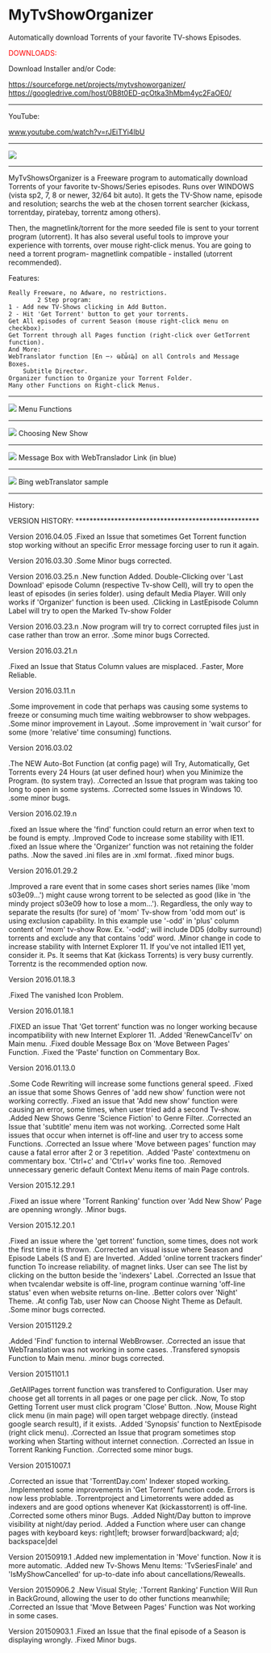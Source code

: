 # MyTvShowOrganizer
Automatically download Torrents of your favorite TV-shows Episodes.

<DIV style="color:red"> DOWNLOADS: </div>

Download Installer and/or Code:

https://sourceforge.net/projects/mytvshoworganizer/
https://googledrive.com/host/0B8t0ED-qcOtka3hMbm4yc2FaOE0/

<hr>

YouTube:

www.youtube.com/watch?v=rJEiTYi4lbU

<hr>

<img src="https://googledrive.com/host/0B8t0ED-qcOtkUURzRlZ0cnVrbXc/mtvso_mainpage.png"/>

<hr>
MyTvShowsOrganizer is a Freeware program to automatically download Torrents of your favorite tv-Shows/Series episodes.
Runs over WINDOWS (vista sp2, 7, 8 or newer, 32/64 bit auto).
It gets the TV-Show name, episode and resolution; searchs the web at the chosen torrent searcher (kickass, torrentday, piratebay, torrentz among others). 

Then, the magnetlink/torrent for the more seeded file is sent to your torrent program (utorrent).
It has also several useful tools to improve your experience with torrents, over mouse right-click menus.
You are going to need a torrent program- magnetlink compatible - installed (utorrent recommended).

Features:

    Really Freeware, no Adware, no restrictions.
    		2 Step program:
	1 - Add new TV-Shows clicking in Add Button.
	2 - Hit 'Get Torrent' button to get your torrents.
	Get All episodes of current Season (mouse right-click menu on checkbox).
	Get Torrent through all Pages function (right-click over GetTorrent function).
	And More:
	WebTranslator function [En ─› Ҩἒὧℓ₯] on all Controls and Message Boxes.
	    Subtitle Director.
	Organizer function to Organize your Torrent Folder.
	Many other Functions on Right-click Menus.
<hr>
<img src="https://googledrive.com/host/0B8t0ED-qcOtkUURzRlZ0cnVrbXc/mtvso_addnewshow.png"/>
Menu Functions
<hr>
<img src="https://googledrive.com/host/0B8t0ED-qcOtkUURzRlZ0cnVrbXc/mtvso_tvcalendar.png"/>
Choosing New Show
<hr>
<img src="https://googledrive.com/host/0B8t0ED-qcOtkUURzRlZ0cnVrbXc/mtvso_msgbox.png"/>
Message Box with WebTranslador Link (in blue)
<hr>
<img src="https://googledrive.com/host/0B8t0ED-qcOtkUURzRlZ0cnVrbXc/mtvso_webtranslator.png"/>
Bing webTranslator sample
<hr>

History:

VERSION HISTORY: ****************************************************

Version 2016.04.05
.Fixed an Issue that sometimes Get Torrent function stop working without
an specific Error message forcing user to run it again.


Version 2016.03.30
.Some Minor bugs corrected.


Version 2016.03.25.n
.New function Added. Double-Clicking over 'Last Download' episode Column
 (respective Tv-show Cell), will try to open the least of episodes (in series folder).
 using default Media Player. Will only works if 'Organizer' function is been used.
.Clicking in LastEpisode Column Label will try to open the Marked Tv-show Folder


Version 2016.03.23.n
.Now program will try to correct corrupted files just in case rather than trow an error.
.Some minor bugs Corrected.


Version 2016.03.21.n

.Fixed an Issue that Status Column values are misplaced.
.Faster, More Reliable.


Version 2016.03.11.n

.Some improvement in code that perhaps was causing some systems to freeze or
 consuming much time waiting webbrowser to show webpages.
.Some minor improvement in Layout.
.Some improvement in 'wait cursor' for some (more 'relative' time consuming) functions.

Version 2016.03.02

.The NEW Auto-Bot Function (at config page) will Try, Automatically, Get Torrents
 every 24 Hours (at user defined hour) when you Minimize the Program. (to system tray).
.Corrected an Issue that program was taking too long to open in some systems.
.Corrected some Issues in Windows 10.
.some minor bugs.

Version 2016.02.19.n

.fixed an Issue where the 'find' function could return an error when text
 to be found is empty.
.Improved Code to increase some stability with IE11.
.fixed an Issue where the 'Organizer' function was not retaining the folder paths.
.Now the saved .ini files are in .xml format.
.fixed minor bugs.

Version 2016.01.29.2

.Improved a rare event that in some cases short series names 
(like 'mom s03e09...')
 might cause wrong torrent to be selected as good (like in 'the mindy
 project s03e09 how to lose a mom...'). Regardless, the only way
 to separate the results (for sure) of  'mom' Tv-show from 'odd mom out'
 is using exclusion capability. In this example use '-odd' in 'plus' column
 content of 'mom' tv-show Row. Ex. '-odd'; will include DD5
 (dolby surround) torrents and exclude any that contains 'odd' word.
.Minor change in code to increase stability with Internet Explorer 11.
 If you've not intalled IE11 yet, consider it. Ps. It seems that Kat
 (kickass Torrents) is very busy currently. Torrentz is the
recommended option now.

Version 2016.01.18.3 

.Fixed The vanished Icon Problem.

Version 2016.01.18.1

.FIXED an issue That 'Get torrent' function was no longer working because
 incompatibility with new Internet Explorer 11.
.Added 'RenewCancelTv' on Main menu.
.Fixed double Message Box on 'Move Between Pages' Function.
.Fixed the 'Paste' function on Commentary Box.


Version 2016.01.13.0

.Some Code Rewriting will increase some functions general speed.
.Fixed an issue that some Shows Genres of 'add new show' function were not
 working correctly.
.Fixed an issue that 'Add new show' function were causing an error, some
 times, when user tried add a second Tv-show.
.Added New Shows Genre 'Science Fiction' to Genre Filter. 
.Corrected an Issue that 'subtitle' menu item was not working.
.Corrected some Halt issues that occur when internet is off-line and user
 try to access some Functions.
.Corrected an Issue where 'Move between pages' function may cause a fatal
 error after 2 or 3 repetition.
.Added 'Paste' contextmenu on commentary box. 'Ctrl+c' and 'Ctrl+v' works 
 fine too.
.Removed unnecessary generic default Context Menu items of main Page controls.


Version 2015.12.29.1

.Fixed an issue where 'Torrent Ranking' function over 'Add New Show' Page are
 openning wrongly.
.Minor bugs.


Version 2015.12.20.1

.Fixed an issue where the 'get torrent' function, some times, does not work the 
 first time it is thrown.
.Corrected an visual issue where Season and Episode Labels (S and E) are Inverted.
.Added 'online torrent trackers finder' function To increase reliability.
 of magnet links. User can see The list by clicking on the button beside the
 'indexers' Label.
.Corrected an Issue that when tvcalendar website is off-line, program continue
 warning 'off-line status' even when website returns on-line.
.Better colors over 'Night' Theme.
.At config Tab, user Now can Choose Night Theme as Default.
.Some minor bugs corrected.


Version 20151129.2

.Added 'Find' function to internal WebBrowser.
.Corrected an issue that WebTranslation was not working in some cases.
.Transfered synopsis Function to Main menu.
.minor bugs corrected.


Version 20151101.1

.GetAllPages torrent function was transfered to Configuration. User
 may choose get all torrents in all pages or one page per click.
.Now, To stop Getting Torrent user must click program 'Close' Button.
.Now, Mouse Right click menu (in main page) will open target webpage directly.
 (instead google search result), if it exists.
.Added 'Synopsis' function to NextEpisode (right click menu).
.Corrected an Issue that program sometimes stop working when Starting
 without internet connection.
.Corrected an Issue in Torrent Ranking Function.
.Corrected some minor bugs.

Version 20151007.1

.Corrected an issue that 'TorrentDay.com' Indexer
 stoped working.
.Implemented some improvements in 'Get Torrent'
 function code. Errors is now less problable.
.Torrentproject and Limetorrents were added
 as indexers and are good options whenever Kat (kickasstorrent)
 is off-line.
.Corrected some others minor Bugs.
.Added Night/Day button to improve visibility at night/day period.
.Added a Function where user can change pages with keyboard keys:
 right|left; browser forward|backward; a|d; backspace|del
 
Version 20150919.1
.Added new implementation in 'Move' function. Now it is more
 automatic.
.Added new Tv-Shows Menu Items: 'TvSeriesFinale' and
 'IsMyShowCancelled' for up-to-date info about
 cancellations/Rewealls.

Version 20150906.2
.New Visual Style;
.'Torrent Ranking' Function Will Run in BackGround,
 allowing the user to do other functions meanwhile;
.Corrected an Issue that 'Move Between Pages' Function
 was Not working in some cases.

Version 20150903.1
.Fixed an Issue that the final episode of a Season is
  displaying wrongly.
.Fixed Minor bugs.
